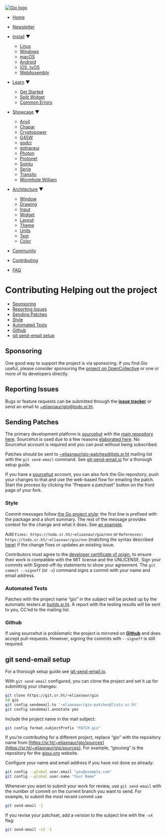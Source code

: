[![Gio logo](/files/logo-text.svg)](/)

- [Home](/)
- [Newsletter](/news)
- [Install](/doc/install) ▼
  
  - [Linux](/doc/install/linux)
  - [Windows](/doc/install/windows)
  - [macOS](/doc/install/macos)
  - [Android](/doc/install/android)
  - [iOS, tvOS](/doc/install/ios)
  - [WebAssembly](/doc/install/wasm)
- [Learn](/doc/learn) ▼
  
  - [Get Started](/doc/learn/get-started)
  - [Split Widget](/doc/learn/split-widget)
  - [Common Errors](/doc/learn/common-errors)
- [Showcase](/doc/showcase) ▼
  
  - [Anvil](/doc/showcase/anvil)
  - [Chapar](/doc/showcase/chapar)
  - [Cryptopower](/doc/showcase/cryptopower)
  - [G45W](/doc/showcase/g45w)
  - [godcr](/doc/showcase/godcr)
  - [gotraceui](/doc/showcase/gotraceui)
  - [Photon](/doc/showcase/photon)
  - [Protonet](/doc/showcase/protonet)
  - [Sointu](/doc/showcase/sointu)
  - [Sprig](/doc/showcase/sprig)
  - [Transito](/doc/showcase/transito)
  - [Wormhole William](/doc/showcase/wormhole-william)
- [Architecture](/doc/architecture) ▼
  
  - [Window](/doc/architecture/window)
  - [Drawing](/doc/architecture/drawing)
  - [Input](/doc/architecture/input)
  - [Widget](/doc/architecture/widget)
  - [Layout](/doc/architecture/layout)
  - [Theme](/doc/architecture/theme)
  - [Units](/doc/architecture/units)
  - [Text](/doc/architecture/text)
  - [Color](/doc/architecture/color)
- [Community](/doc/community)
- [Contributing](/doc/contribute)
- [FAQ](/doc/faq)

# Contributing Helping out the project

- [Sponsoring](#sponsoring)
- [Reporting Issues](#reporting-issues)
- [Sending Patches](#sending-patches)
- [Style](#style)
- [Automated Tests](#automated-tests)
- [Github](#github)
- [git send-email setup](#git-send-email-setup)

## Sponsoring

One good way to support the project is via sponsoring. If you find Gio useful, please consider sponsoring the [project on OpenCollective](https://opencollective.com/gioui) or one or more of its developers directly.

## Reporting Issues

Bugs or feature requests can be submitted through the [**issue tracker**](https://todo.sr.ht/~eliasnaur/gio) or send an email to [~eliasnaur/gio@todo.sr.ht](mailto:~eliasnaur/gio@todo.sr.ht).

## Sending Patches

The primary development platform is [sourcehut](https://sr.ht/~eliasnaur/gio/) with the [main repository here](https://git.sr.ht/~eliasnaur/gio). Sourcehut is used due to a few reasons [elaborated here](/doc/faq#why-sourcehut). No Sourcehut account is required and you can post without being subscribed.

Patches should be sent to [~eliasnaur/gio-patches@lists.sr.ht](mailto:~eliasnaur/gio-patches@lists.sr.ht) mailing list with the `git send-email` command. See [git-send-email.io](https://git-send-email.io) for a thorough setup guide.

If you have a [sourcehut](https://sr.ht) account, you can also fork the Gio repository, push your changes to that and use the web-based flow for emailing the patch. Start the process by clicking the “Prepare a patchset” button on the front page of your fork.

### Style

Commit messages follow [the Go project style](https://golang.org/doc/contribute.html#commit_messages): the first line is prefixed with the package and a short summary. The rest of the message provides context for the change and what it does. See [an example](https://gioui.org/commit/abb9d291e954f3b80384046d7d4487e1ead6bd6a).

Add `Fixes: https://todo.sr.ht/~eliasnaur/gio/nnn` or `References: https://todo.sr.ht/~eliasnaur/gio/nnn` (matching the syntax described [here](https://man.sr.ht/git.sr.ht/#referencing-tickets-in-git-commit-messages)) if the change fixes or updates an existing issue.

Contributors must agree to the [developer certificate of origin](https://developercertificate.org/), to ensure their work is compatible with the MIT license and the UNLICENSE. Sign your commits with Signed-off-by statements to show your agreement. The `git commit --signoff` (or `-s`) command signs a commit with your name and email address.

### Automated Tests

Patches with the project name “gio” in the subject will be picked up by the automatic testers at [builds.sr.ht](https://builds.sr.ht). A report with the testing results will be sent to you, CC’ed to the mailing list.

### Github

If using sourcehut is problematic the project is mirrored on [**Github**](https://github.com/gioui) and does accept pull-requests. However, signing the commits with `--signoff` is still required.

## git send-email setup

For a thorough setup guide see [git-send-email.io](https://git-send-email.io).

With `git send-email` configured, you can clone the project and set it up for submitting your changes:

```sh
git clone https://git.sr.ht/~eliasnaur/gio
cd gio
git config sendemail.to '~eliasnaur/gio-patches@lists.sr.ht'
git config sendemail.annotate yes
```

Include the project name in the mail subject:

```sh
git config format.subjectPrefix "PATCH gio"
```

If you’re contributing for a different project, replace “gio” with the repository name from [https://sr.ht/~eliasnaur/gio/sources](https://sr.ht/~eliasnaur/gio/sources). For example, “giouiorg” is the repository for the [gioui.org](https://gioui.org) website.

Configure your name and email address if you have not done so already:

```sh
git config --global user.email "you@example.com"
git config --global user.name "Your Name"
```

Whenever you want to submit your work for review, use `git send-email` with the number of commit on the current branch you want to send. For example, to submit the most recent commit use

```sh
git send-email -1
```

If you revise your patchset, add a version to the subject line with the `-vX` flag:

```sh
git send-email -v2 -1
```
